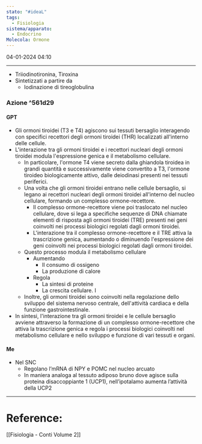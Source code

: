 ```yaml
---
stato: "#ideaL"
tags:
  - Fisiologia
sistema/apparato:
  - Endocrino
Molecola: Ormone
---
```

04-01-2024 04:10

---

- Triiodinotironina, Tiroxina
- Sintetizzati a partire da
    - Iodinazione di tireoglobulina
### Azione ^561d29
#### GPT
- Gli ormoni tiroidei (T3 e T4) agiscono sui tessuti bersaglio interagendo con specifici recettori degli ormoni tiroidei (THR) localizzati all'interno delle cellule. 
- L'interazione tra gli ormoni tiroidei e i recettori nucleari degli ormoni tiroidei modula l'espressione genica e il metabolismo cellulare. 
	- In particolare, l'ormone T4 viene secreto dalla ghiandola tiroidea in grandi quantità e successivamente viene convertito a T3, l'ormone tiroideo biologicamente attivo, dalle deiodinasi presenti nei tessuti periferici.
	- Una volta che gli ormoni tiroidei entrano nelle cellule bersaglio, si legano ai recettori nucleari degli ormoni tiroidei all'interno del nucleo cellulare, formando un complesso ormone-recettore. 
		- Il complesso ormone-recettore viene poi traslocato nel nucleo cellulare, dove si lega a specifiche sequenze di DNA chiamate elementi di risposta agli ormoni tiroidei (TRE) presenti nei geni coinvolti nei processi biologici regolati dagli ormoni tiroidei. 
		- L'interazione tra il complesso ormone-recettore e il TRE attiva la trascrizione genica, aumentando o diminuendo l'espressione dei geni coinvolti nei processi biologici regolati dagli ormoni tiroidei. 
	- Questo processo modula il metabolismo cellulare
		- Aumentando
			- Il consumo di ossigeno 
			- La produzione di calore
		- Regola
			- La sintesi di proteine 
			- La crescita cellulare. I
	- Inoltre, gli ormoni tiroidei sono coinvolti nella regolazione dello sviluppo del sistema nervoso centrale, dell'attività cardiaca e della funzione gastrointestinale. 
- In sintesi, l'interazione tra gli ormoni tiroidei e le cellule bersaglio avviene attraverso la formazione di un complesso ormone-recettore che attiva la trascrizione genica e regola i processi biologici coinvolti nel metabolismo cellulare e nello sviluppo e funzione di vari tessuti e organi.
#### Me
- Nel SNC
	- Regolano l’mRNA di NPY e POMC nel nucleo arcuato
	- In maniera analoga al tessuto adiposo bruno dove agisce sulla proteina disaccoppiante 1 (UCP1), nell’ipotalamo aumenta l’attività della UCP2
	




---
# Reference:
[[Fisiologia  - Conti Volume 2]]
